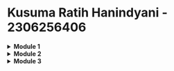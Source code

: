 # Kusuma Ratih Hanindyani - 2306256406

<details>
<Summary><b>Module 1</b></Summary>

### Reflection 1

In implementing the Edit Product and Delete Product features for this Spring Boot application, I ensured that all variable and method names are self-explanatory. I structured my functions to perform only one task, ensuring they have no side effects. Instead of relying on unnecessary comments, I used clear function and variable names to improve code clarity, reducing the need for inline explanations.

From a secure coding perspective, I implemented null checks in findById to prevent potential NullPointerExceptions when accessing product properties. I also ensured that UUIDs are automatically assigned upon product creation, preventing duplicate or missing IDs.

One improvement I made was ensuring UUIDs are correctly handled in the repository instead of the controller. Initially, I didn’t use UUIDs at all, but I later improved my code by generating UUIDs in the repository layer while keeping productId as a String. This made the controller cleaner, as it no longer needed to process or convert UUIDs.


### Reflection 2

Writing unit tests helped me verify the correctness and stability of the code, as it ensures that each function behaves as expected under different conditions, including positive scenarios, negative inputs, and edge cases. While code coverage helps measure how much of the source code is tested, achieving 100% coverage does not guarantee bug-free code, as logical errors and unforeseen scenarios can still exist.

When implementing additional functional test suites, I noticed a potential clean code issue. There were duplicated setup logic and instance variables across multiple test classes. This redundancy increases maintenance effort and makes refactoring more difficult. A better approach would be to extract common setup procedures into a base test class. This improves maintainability, reduces duplication, and enhances code scalability, ensuring a more structured and efficient testing framework.

</details>

<details>
<Summary><b>Module 2</b></Summary>

### Reflection 1

During the exercise, I encountered several code issues, including low test coverage and incorrect redirect behavior in ProductController. Initially, my test coverage was 44%, which I improved by adding missing test cases for `ProductRepository` and `HomeController`. This helped me reach 98%, and with further refinements, I finally achieved 100% coverage. 
Another issue was the incorrect redirect path `redirect:list`, which caused navigation errors and infinite loops. I fixed this by using absolute paths like `redirect:/product/list`, ensuring proper redirection after creating, editing, or deleting products.

The CI/CD pipeline effectively supports Continuous Integration and Continuous Deployment by automating testing, code quality analysis, and deployment. As soon as changes pass the tests, the application is deployed, making the workflow efficient and seamless. It ensures that all changes are tested before deployment, reducing manual effort and improving software stability. This setup helps keep things running smoothly by following best practices, making development and deployment easier and more reliable.

</details>

<details>
<Summary><b>Module 3</b></Summary>

### Reflection 1

1. In my project, I applied the SOLID principles to keep the code organized and maintainable. I followed the Single Responsibility Principle (SRP) by separating `CarController` and `ProductController` so each class only handles its own tasks. The Open-Closed Principle (OCP) is implemented using interfaces like `CarService` and `ProductService`, allowing new features to be added without modifying existing code. The Liskov Substitution Principle (LSP) ensures that `CarServiceImpl` and `ProductServiceImpl` can replace their interfaces without issues, making the system more flexible.
2. These principles make my project easier to manage and expand. With SRP, changes to one part of the code do not affect other parts, reducing errors. OCP allows me to add a new service without changing existing classes. LSP makes sure that different implementations of a service can be used interchangeably. The Interface Segregation Principle (ISP) keeps interfaces small and focused, so classes do not have to implement unnecessary methods. Dependency Inversion Principle (DIP) ensures that controllers depend on service interfaces instead of specific implementations, making the system more flexible and testable.
3. Without SOLID, the project would be harder to maintain. If controllers depended on specific service implementations, switching to a different database or storage system would require major code changes. A lack of SRP would make classes too complex, and without OCP, adding new features could break existing code. Ignoring these principles would lead to tight coupling, making the system hard to modify and expand. By following SOLID, my code is clean, scalable, and easier to update.

</details>